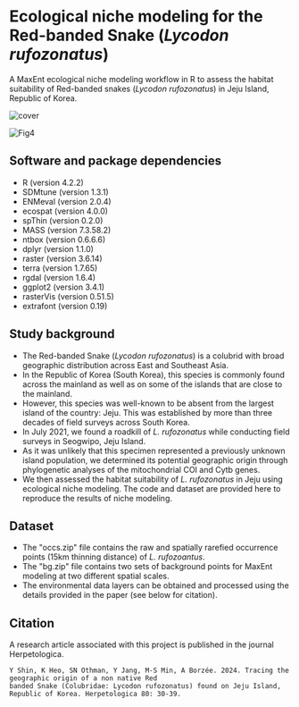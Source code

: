 # Ecological niche modeling for the Red-banded Snake (*Lycodon rufozonatus*)
A MaxEnt ecological niche modeling workflow in R to assess the habitat suitability of Red-banded snakes (*Lycodon rufozonatus*) in Jeju Island, Republic of Korea.

![cover](https://github.com/yucheols/Lycodon_ENM_ver2/assets/85914125/06b06949-4ca1-4504-a7c8-0a56e2cf880f)

![Fig4](https://github.com/yucheols/Lycodon_ENM_ver2/assets/85914125/3deff1f3-70c3-46c3-ae22-ace96ef00b84)

## Software and package dependencies
- R (version 4.2.2)
- SDMtune (version 1.3.1)
- ENMeval (version 2.0.4)
- ecospat (version 4.0.0)
- spThin (version 0.2.0)
- MASS (version 7.3.58.2)
- ntbox (version 0.6.6.6)
- dplyr (version 1.1.0)
- raster (version 3.6.14)
- terra (version 1.7.65)
- rgdal (version 1.6.4)
- ggplot2 (version 3.4.1)
- rasterVis (version 0.51.5)
- extrafont (version 0.19)

## Study background
- The Red-banded Snake (*Lycodon rufozonatus*) is a colubrid with broad geographic distribution across East and Southeast Asia.
- In the Republic of Korea (South Korea), this species is commonly found across the mainland as well as on some of the islands that are close to the mainland.
- However, this species was well-known to be absent from the largest island of the country: Jeju. This was established by more than three decades of field surveys across South Korea.
- In July 2021, we found a roadkill of *L. rufozonatus* while conducting field surveys in Seogwipo, Jeju Island.
- As it was unlikely that this specimen represented a previously unknown island population, we determined its potential geographic origin through phylogenetic analyses of the mitochondrial COI and Cytb genes.
- We then assessed the habitat suitability of *L. rufozonatus* in Jeju using ecological niche modeling. The code and dataset are provided here to reproduce the results of niche modeling.

## Dataset
- The "occs.zip" file contains the raw and spatially rarefied occurrence points (15km thinning distance) of *L. rufozoantus*.
- The "bg.zip" file contains two sets of background points for MaxEnt modeling at two different spatial scales.
- The environmental data layers can be obtained and processed using the details provided in the paper (see below for citation).

## Citation
A research article associated with this project is published in the journal Herpetologica.

```
Y Shin, K Heo, SN Othman, Y Jang, M-S Min, A Borzée. 2024. Tracing the geographic origin of a non native Red
banded Snake (Colubridae: Lycodon rufozonatus) found on Jeju Island, Republic of Korea. Herpetologica 80: 30-39.
```

